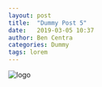 ```yaml
---
layout: post
title:  "Dummy Post 5"
date:   2019-03-05 10:37
author: Ben Centra
categories: Dummy
tags: lorem
---
```


![logo](https://user-images.githubusercontent.com/30885063/53775483-17b48080-3f36-11e9-9946-90b94da08476.png)